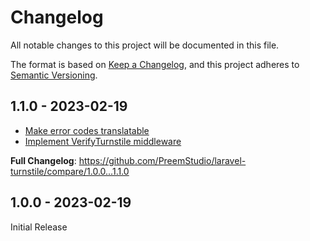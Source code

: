 # Changelog

All notable changes to this project will be documented in this file.

The format is based on [Keep a Changelog](https://keepachangelog.com/en/1.0.0/),
and this project adheres to [Semantic Versioning](https://semver.org/spec/v2.0.0.html).

## 1.1.0 - 2023-02-19

- [Make error codes translatable](https://github.com/PreemStudio/laravel-turnstile/commit/c80792e8160a3aaf0e6922520a311d454cefaba4)
- [Implement VerifyTurnstile middleware](https://github.com/PreemStudio/laravel-turnstile/commit/5b77958d6dc46be9f25a1fae2b9ea1ac0a97ef22)

**Full Changelog**: https://github.com/PreemStudio/laravel-turnstile/compare/1.0.0...1.1.0

## 1.0.0 - 2023-02-19

Initial Release

